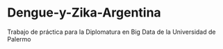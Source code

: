 # Dengue-y-Zika-Argentina
Trabajo de práctica para la Diplomatura en Big Data de la Universidad de Palermo
